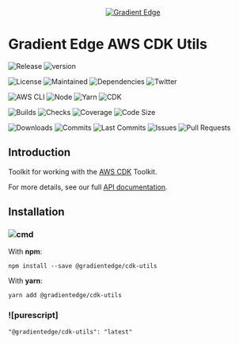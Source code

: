 <div align='center'>

<a href="https://gradientedge.com">![Gradient Edge][logo]</a>

</div>

# Gradient Edge AWS CDK Utils

![Release][release]
![version][version]

![License][license]
![Maintained][maintained]
![Dependencies][dependencies]
![Twitter][twitter]

![AWS CLI][aws-cli-badge]
![Node][node-badge]
![Yarn][yarn-badge]
![CDK][cdk-badge]

![Builds][builds]
![Checks][checks]
![Coverage][coverage]
![Code Size][code-size]

![Downloads][downloads]
![Commits][commits]
![Last Commits][last-commit]
![Issues][issues]
![Pull Requests][pr]

## Introduction

Toolkit for working with the [AWS CDK][aws-cdk] Toolkit.

For more details, see our full [API documentation](https://gradientedge.github.io/cdk-utils/).

## Installation

### ![cmd]

With **npm**:

```shell
npm install --save @gradientedge/cdk-utils
```

With **yarn**:

```shell
yarn add @gradientedge/cdk-utils
```

### ![purescript]

```
"@gradientedge/cdk-utils": "latest"
```

<!-- references -->

[aws-cdk]: https://docs.aws.amazon.com/cdk/latest/guide/home.html
[builds]: https://img.shields.io/github/workflow/status/gradientedge/cdk-utils/CI-Pipeline
[cdk-badge]: https://img.shields.io/github/package-json/dependency-version/gradientedge/cdk-utils/aws-cdk-lib
[checks]: https://img.shields.io/github/checks-status/gradientedge/cdk-utils/main
[cmd]: https://img.shields.io/badge/command--line-4D4D4D?logo=windows-terminal&style=for-the-badge
[code-size]: https://img.shields.io/github/languages/code-size/gradientedge/cdk-utils
[coverage]: https://codecov.io/gh/gradientedge/cdk-utils/branch/main/graph/badge.svg
[commits]: https://img.shields.io/github/commit-activity/m/gradientedge/cdk-utils
[downloads]: https://img.shields.io/npm/dw/@gradientedge/cdk-utils
[dependencies]: https://img.shields.io/librariesio/release/npm/@gradientedge/cdk-utils
[issues]: https://img.shields.io/github/issues/gradientedge/cdk-utils.svg
[pr]: https://img.shields.io/github/issues-pr/gradientedge/cdk-utils.svg
[version]: https://img.shields.io/npm/v/@gradientedge/cdk-utils
[last-commit]: https://img.shields.io/github/last-commit/gradientedge/cdk-utils
[license]: https://img.shields.io/github/license/gradientedge/cdk-utils
[logo]: https://cdn-images-1.medium.com/max/980/1*WsecR3i1TM7DbxKW_3VNQA@2x.png
[maintained]: https://img.shields.io/badge/maintained-YES-green
[node-badge]: https://img.shields.io/node/v/@gradientedge/cdk-utils
[release]: https://img.shields.io/github/release/gradientedge/cdk-utils.svg
[yarn-badge]: https://img.shields.io/badge/yarn-1.22.10-green?logo=yarn
[aws-cli-badge]: https://img.shields.io/badge/aws--cli-2.3.4-777BB4?logo=amazon-aws
[twitter]: https://img.shields.io/twitter/follow/gradientedge

